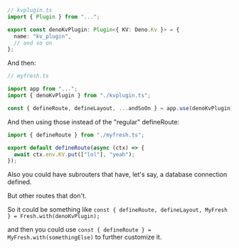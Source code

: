 ```ts
// kvplugin.ts
import { Plugin } from "...";

export const denoKvPlugin: Plugin<{ KV: Deno.Kv }> = {
  name: "kv_plugin",
  // and so on
};
```

And then:

```ts
// myfresh.ts

import app from "...";
import { denoKvPlugin } from "./kvplugin.ts";

const { defineRoute, defineLayout, ...andSoOn } = app.use(denoKvPlugin);
```

And then using those instead of the "regular" defineRoute:

```ts
import { defineRoute } from "./myfresh.ts";

export default defineRoute(async (ctx) => {
  await ctx.env.KV.put(["lol"], "yeah");
});
```

Also you could have subrouters that have, let's say, a database connection
defined.

But other routes that don't.

So it could be something like
`const { defineRoute, defineLayout, MyFresh } = Fresh.with(denoKvPlugin);`

and then you could use `const { defineRoute } = MyFresh.with(somethingElse)` to
further customize it.

